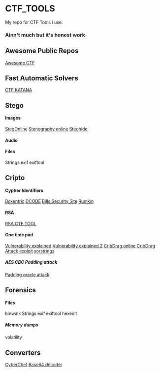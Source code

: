 # CTF_TOOLS
My repo for CTF Tools i use. 
### Ainn't much but it's honest work

## Awesome Public Repos
[Awesome CTF](https://github.com/apsdehal/awesome-ctf)

## Fast Automatic Solvers
[CTF KATANA](https://github.com/JohnHammond/ctf-katana)

## Stego
#### Images
[StegOnline](https://stegonline.georgeom.net/upload)
[Stenography online](https://stylesuxx.github.io/steganography/)
[Steghide](https://github.com/StefanoDeVuono/steghide)
#### Audio

#### Files
Strings
exif
exiftool

## Cripto
#### Cypher Identifiers
[Boxentric](https://www.boxentriq.com/code-breaking/cipher-identifier)
[DCODE](https://www.dcode.fr/xor-cipher)
[Bills Security Site](https://asecuritysite.com/)
[Rumkin](http://rumkin.com/tools/cipher/)
#### RSA
[RSA CTF TOOL](https://github.com/Ganapati/RsaCtfTool)
#### One time pad
[Vulnerability explained](https://medium.com/@thuiya/reused-key-vulnerability-in-one-time-pad-for-ctf-9e1fc04015c)
[Vulnerability explained 2](https://travisdazell.blogspot.com/2012/11/many-time-pad-attack-crib-drag.html)
[CribDrag online](https://toolbox.lotusfa.com/crib_drag/)
[CribDrag Attack exploit](https://github.com/SpiderLabs/cribdrag)
[xorstrings](/cripto/xorstrings.py)
##### AES CBC Padding attack
[Padding oracle attack](https://github.com/mpgn/Padding-oracle-attack)

## Forensics
#### Files
binwalk
Strings
exif
exiftool
hexedit
##### Memory dumps
volatility


## Converters 
[CyberChef](https://gchq.github.io/CyberChef/)
[Base64 decoder](https://www.base64decode.org/)
